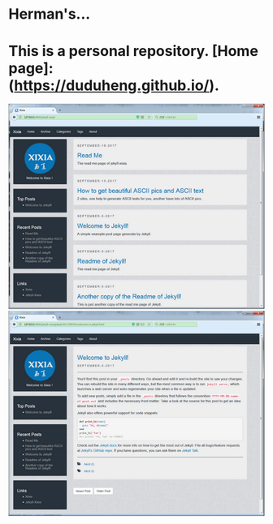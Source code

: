 Herman's...
============
This is a personal repository.
[Home page]: (https://duduheng.github.io/).
============
![Xixia](/assets/images/preview.png)
